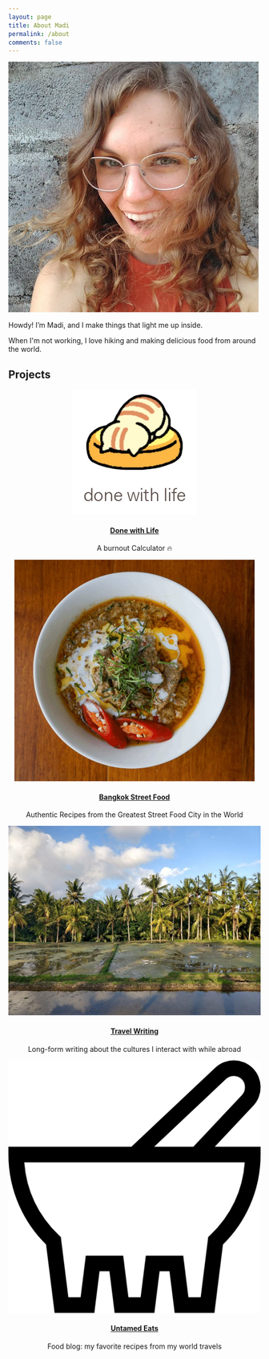 ```yaml
---
layout: page
title: About Madi
permalink: /about
comments: false
---
```


<img class ="about_img" src="assets/images/about/happy_madi.jpg" alt="Madi Taskett">


Howdy! I’m Madi, and I make things that light me up inside. 

When I'm not working, I love hiking and making delicious food from around the world.

## Projects

<div class="row">
  <div class="column">
    <center>
        <img class ="project_img" src="assets/images/about/done_with_life.png" alt="Done with Life">
        <h4><a href="https://coda.io/d/Done-with-Life_dxSSFyEwo6G/_su5Em">Done with Life</a></h4>
        <p>A burnout Calculator 🔥</p>
    </center>
  </div>
  <div class="column">
    <center>
        <img class ="project_img" src="assets/images/about/BKKcookbookgif.gif" alt="bangkok Street Food">
        <h4><a href="https://www.amazon.com/Bangkok-Street-Food-Authentic-Greatest-ebook/dp/B07JZJFQV4/">Bangkok Street Food</a></h4>
        <p>Authentic Recipes from the Greatest Street Food City in the World</p>
    </center>
  </div>
 </div>
 <div class="row"> 
  <div class="column">
    <center>
        <img class ="project_img" src="assets/images/about/travel_writings.jpg" alt="Travel Writing">
        <h4><a href="http://untamedeats.com/category/confessions/">Travel Writing</a></h4>
        <p>Long-form writing about the cultures I interact with while abroad</p>
    </center>
  </div>
  <div class="column" a href="http://untamedeats.com/">
    <center>
        <img class ="project_img" src="assets/images/about/molcajete.png" alt="Recipes">
        <h4><a href="http://untamedeats.com/">Untamed Eats</a></h4>
        <p>Food blog: my favorite recipes from my world travels</p>
    </center>
</div>
</div>


